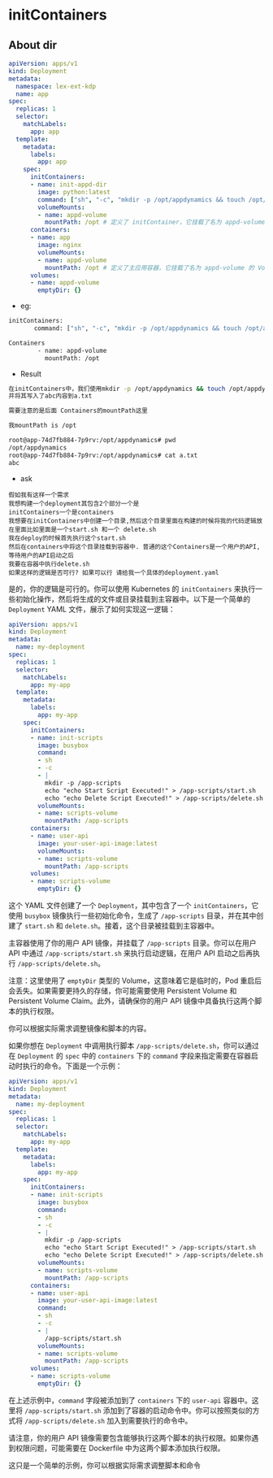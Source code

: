 # initContainers
##  About dir 
```yaml
apiVersion: apps/v1
kind: Deployment
metadata:
  namespace: lex-ext-kdp
  name: app
spec:
  replicas: 1
  selector:
    matchLabels:
      app: app
  template:
    metadata:
      labels:
        app: app
    spec:
      initContainers:
      - name: init-appd-dir
        image: python:latest
        command: ["sh", "-c", "mkdir -p /opt/appdynamics && touch /opt/appdynamics/a.txt && echo abc > /opt/appdynamics/a.txt"]
        volumeMounts:
        - name: appd-volume
          mountPath: /opt # 定义了 initContainer，它挂载了名为 appd-volume 的 Volume 到 /opt 目录
      containers:
      - name: app
        image: nginx
        volumeMounts:
        - name: appd-volume
          mountPath: /opt # 定义了主应用容器，它挂载了名为 appd-volume 的 Volume 到 /opt 目录
      volumes:
      - name: appd-volume
        emptyDir: {}

```

- eg:
```bash
initContainers:
       command: ["sh", "-c", "mkdir -p /opt/appdynamics && touch /opt/appdynamics/a.txt && echo abc > /opt/appdynamics/a.txt"]

Containers
        - name: appd-volume
          mountPath: /opt
```
- Result
```bash
在initContainers中，我们使用mkdir -p /opt/appdynamics && touch /opt/appdynamics/a.txt && echo abc > /opt/appdynamics/a.txt创建了一个名为a.txt的文件，
并将其写入了abc内容到a.txt 

需要注意的是后面 Containers的mountPath这里

我mountPath is /opt

root@app-74d7fb884-7p9rv:/opt/appdynamics# pwd
/opt/appdynamics
root@app-74d7fb884-7p9rv:/opt/appdynamics# cat a.txt
abc
```
- ask 
```
假如我有这样一个需求
我想构建一个deployment其包含2个部分一个是
initContainers一个是containers
我想要在initContainers中创建一个目录,然后这个目录里面在构建的时候将我的代码逻辑放在里面比如里面是一个start.sh 和一个 delete.sh
我在deploy的时候首先执行这个start.sh
然后在containers中将这个目录挂载到容器中. 普通的这个Containers是一个用户的API,等待用户的API启动之后
我要在容器中执行delete.sh
如果这样的逻辑是否可行? 如果可以行 请给我一个具体的deployment.yaml
```

是的，你的逻辑是可行的。你可以使用 Kubernetes 的 `initContainers` 来执行一些初始化操作，然后将生成的文件或目录挂载到主容器中。以下是一个简单的 `Deployment` YAML 文件，展示了如何实现这一逻辑：

```yaml
apiVersion: apps/v1
kind: Deployment
metadata:
  name: my-deployment
spec:
  replicas: 1
  selector:
    matchLabels:
      app: my-app
  template:
    metadata:
      labels:
        app: my-app
    spec:
      initContainers:
      - name: init-scripts
        image: busybox
        command:
        - sh
        - -c
        - |
          mkdir -p /app-scripts
          echo "echo Start Script Executed!" > /app-scripts/start.sh
          echo "echo Delete Script Executed!" > /app-scripts/delete.sh
        volumeMounts:
        - name: scripts-volume
          mountPath: /app-scripts
      containers:
      - name: user-api
        image: your-user-api-image:latest
        volumeMounts:
        - name: scripts-volume
          mountPath: /app-scripts
      volumes:
      - name: scripts-volume
        emptyDir: {}
```

这个 YAML 文件创建了一个 `Deployment`，其中包含了一个 `initContainers`，它使用 `busybox` 镜像执行一些初始化命令，生成了 `/app-scripts` 目录，并在其中创建了 `start.sh` 和 `delete.sh`。接着，这个目录被挂载到主容器中。

主容器使用了你的用户 API 镜像，并挂载了 `/app-scripts` 目录。你可以在用户 API 中通过 `/app-scripts/start.sh` 来执行启动逻辑，在用户 API 启动之后再执行 `/app-scripts/delete.sh`。

注意：这里使用了 `emptyDir` 类型的 Volume，这意味着它是临时的，Pod 重启后会丢失。如果需要更持久的存储，你可能需要使用 Persistent Volume 和 Persistent Volume Claim。此外，请确保你的用户 API 镜像中具备执行这两个脚本的执行权限。

你可以根据实际需求调整镜像和脚本的内容。


如果你想在 `Deployment` 中调用执行脚本 `/app-scripts/delete.sh`，你可以通过在 `Deployment` 的 `spec` 中的 `containers` 下的 `command` 字段来指定需要在容器启动时执行的命令。下面是一个示例：

```yaml
apiVersion: apps/v1
kind: Deployment
metadata:
  name: my-deployment
spec:
  replicas: 1
  selector:
    matchLabels:
      app: my-app
  template:
    metadata:
      labels:
        app: my-app
    spec:
      initContainers:
      - name: init-scripts
        image: busybox
        command:
        - sh
        - -c
        - |
          mkdir -p /app-scripts
          echo "echo Start Script Executed!" > /app-scripts/start.sh
          echo "echo Delete Script Executed!" > /app-scripts/delete.sh
        volumeMounts:
        - name: scripts-volume
          mountPath: /app-scripts
      containers:
      - name: user-api
        image: your-user-api-image:latest
        command:
        - sh
        - -c
        - |
          /app-scripts/start.sh
        volumeMounts:
        - name: scripts-volume
          mountPath: /app-scripts
      volumes:
      - name: scripts-volume
        emptyDir: {}
```

在上述示例中，`command` 字段被添加到了 `containers` 下的 `user-api` 容器中。这里将 `/app-scripts/start.sh` 添加到了容器的启动命令中。你可以按照类似的方式将 `/app-scripts/delete.sh` 加入到需要执行的命令中。

请注意，你的用户 API 镜像需要包含能够执行这两个脚本的执行权限。如果你遇到权限问题，可能需要在 Dockerfile 中为这两个脚本添加执行权限。

这只是一个简单的示例，你可以根据实际需求调整脚本和命令

